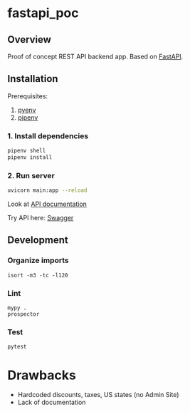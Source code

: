 # fastapi_poc

## Overview
Proof of concept REST API backend app. Based on [FastAPI](https://fastapi.tiangolo.com/).

## Installation

Prerequisites:
 1. [pyenv](https://github.com/pyenv/pyenv#installation)
 1. [pipenv](https://github.com/pyenv/pyenv#installation)

### 1. Install dependencies
```bash
pipenv shell
pipenv install
```

### 2. Run server
```bash
uvicorn main:app --reload
```

Look at [API documentation](http://127.0.0.1:8000/redoc)

Try API here: [Swagger](http://127.0.0.1:8000/docs)
 
 
## Development

### Organize imports
    isort -m3 -tc -l120

### Lint
    mypy .
    prospector

### Test
    pytest

# Drawbacks
 - Hardcoded discounts, taxes, US states (no Admin Site)
 - Lack of documentation
